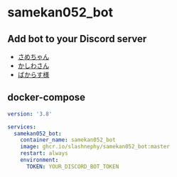 # samekan052_bot

## Add bot to your Discord server

- [さめちゃん](https://discord.com/api/oauth2/authorize?client_id=863318641647026196&permissions=0&scope=bot%20applications.commands)
- [かしわさん](https://discord.com/api/oauth2/authorize?client_id=874885744068546591&permissions=0&scope=bot%20applications.commands)
- [ばからす様](https://discord.com/api/oauth2/authorize?client_id=874885825123479602&permissions=0&scope=bot%20applications.commands)

## docker-compose

```yml
version: '3.8'

services:
  samekan052_bot:
    container_name: samekan052_bot
    image: ghcr.io/slashnephy/samekan052_bot:master
    restart: always
    environment:
      TOKEN: YOUR_DISCORD_BOT_TOKEN
```
